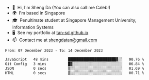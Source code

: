 <!---
tan-sd/tan-sd is a ✨ special ✨ repository because its `README.md` (this file) appears on your GitHub profile.
You can click the Preview link to take a look at your changes.
--->
- 👋  Hi, I'm Sheng Da (You can also call me Caleb!)
- 🌍  I'm based in Singapore
- 🎓  Penultimate student at Singapore Management University, Information Systems
- 🖥️  See my portfolio at [tan-sd.github.io](https://tan-sd.github.io/)
- 📫  Contact me at [shengdatan@gmail.com](mailto:shengdatan@gmail.com)

<!--START_SECTION:waka-->

```txt
From: 07 December 2023 - To: 14 December 2023

JavaScript   48 mins         ██████████████████████▓░░   90.76 %
Git Config   3 mins          █▓░░░░░░░░░░░░░░░░░░░░░░░   06.84 %
JSON         0 secs          ▒░░░░░░░░░░░░░░░░░░░░░░░░   01.69 %
HTML         0 secs          ▒░░░░░░░░░░░░░░░░░░░░░░░░   00.71 %
```

<!--END_SECTION:waka-->
